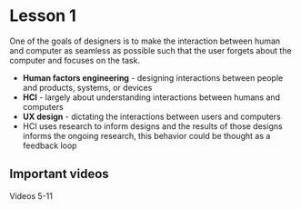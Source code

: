 # Lesson 1

One of the goals of designers is to make the interaction between human and computer as seamless as possible such that the user forgets about the computer and focuses on the task.

- **Human factors engineering** - designing interactions between people and products, systems, or devices
- **HCI** - largely about understanding interactions between humans and computers
- **UX design** - dictating the interactions between users and computers
- HCI uses research to inform designs and the results of those designs informs the ongoing research, this behavior could be thought as a feedback loop

## Important videos
Videos 5-11